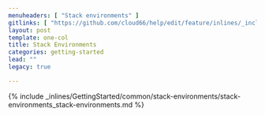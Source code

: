 ```yaml
---
menuheaders: [ "Stack environments" ]
gitlinks: [ "https://github.com/cloud66/help/edit/feature/inlines/_includes/_inlines/GettingStarted/common/stack-environments/stack-environments_stack-environments.md" ]
layout: post
template: one-col
title: Stack Environments
categories: getting-started
lead: ""
legacy: true

---
```


<a name="1"></a>{% include _inlines/GettingStarted/common/stack-environments/stack-environments_stack-environments.md %}